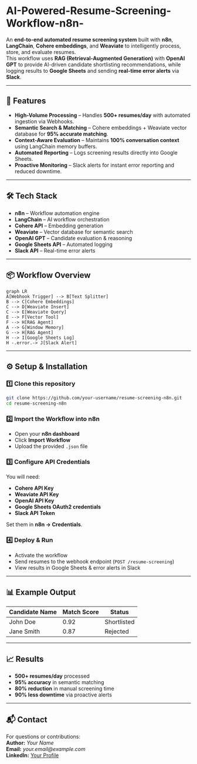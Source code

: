 # AI-Powered-Resume-Screening-Workflow-n8n-

An **end-to-end automated resume screening system** built with **n8n**, **LangChain**, **Cohere embeddings**, and **Weaviate** to intelligently process, store, and evaluate resumes.  
This workflow uses **RAG (Retrieval-Augmented Generation)** with **OpenAI GPT** to provide AI-driven candidate shortlisting recommendations, while logging results to **Google Sheets** and sending **real-time error alerts** via **Slack**.

---

## 🚀 Features
- **High-Volume Processing** – Handles **500+ resumes/day** with automated ingestion via Webhooks.  
- **Semantic Search & Matching** – Cohere embeddings + Weaviate vector database for **95% accurate matching**.  
- **Context-Aware Evaluation** – Maintains **100% conversation context** using LangChain memory buffers.  
- **Automated Reporting** – Logs screening results directly into Google Sheets.  
- **Proactive Monitoring** – Slack alerts for instant error reporting and reduced downtime.  

---

## 🛠️ Tech Stack
- **n8n** – Workflow automation engine  
- **LangChain** – AI workflow orchestration  
- **Cohere API** – Embedding generation  
- **Weaviate** – Vector database for semantic search  
- **OpenAI GPT** – Candidate evaluation & reasoning  
- **Google Sheets API** – Automated logging  
- **Slack API** – Real-time error alerts  

---

## 📦 Workflow Overview

```mermaid
graph LR
A[Webhook Trigger] --> B[Text Splitter]
B --> C[Cohere Embeddings]
C --> D[Weaviate Insert]
C --> E[Weaviate Query]
E --> F[Vector Tool]
F --> H[RAG Agent]
A --> G[Window Memory]
G --> H[RAG Agent]
H --> I[Google Sheets Log]
H -.error.-> J[Slack Alert]
```

---

## ⚙️ Setup & Installation

### 1️⃣ Clone this repository
```bash
git clone https://github.com/your-username/resume-screening-n8n.git
cd resume-screening-n8n
```

### 2️⃣ Import the Workflow into n8n
- Open your **n8n dashboard**
- Click **Import Workflow**
- Upload the provided `.json` file

### 3️⃣ Configure API Credentials
You will need:
- **Cohere API Key**
- **Weaviate API Key**
- **OpenAI API Key**
- **Google Sheets OAuth2 credentials**
- **Slack API Token**

Set them in **n8n → Credentials**.

### 4️⃣ Deploy & Run
- Activate the workflow  
- Send resumes to the webhook endpoint (`POST /resume-screening`)  
- View results in Google Sheets & error alerts in Slack  

---

## 📊 Example Output
| Candidate Name | Match Score | Status     |
|----------------|------------|------------|
| John Doe       | 0.92       | Shortlisted|
| Jane Smith     | 0.87       | Rejected   |

---

## 📈 Results
- **500+ resumes/day** processed  
- **95% accuracy** in semantic matching  
- **80% reduction** in manual screening time  
- **90% less downtime** via proactive alerts  

---

## 📬 Contact
For questions or contributions:  
**Author:** _Your Name_  
**Email:** _your.email@example.com_  
**LinkedIn:** [Your Profile](https://linkedin.com/in/your-profile)
